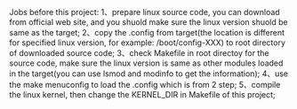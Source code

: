 Jobs before this project:
1、prepare linux source code, you can download from official web site, and you shuold make sure the linux version shuold be same as the target;
2、copy the .config from target(the location is different for specified linux version, for example: /boot/config-XXX) to root directory of downloaded source code;
3、check Makefile in root directoy for the source code, make sure the linux version is same as other modules loaded in the target(you can use lsmod and modinfo to get the information);
4、use the make menuconfig to load the .config which is from 2 step;
5、compile the linux kernel, then change the KERNEL_DIR in Makefile of this project;
